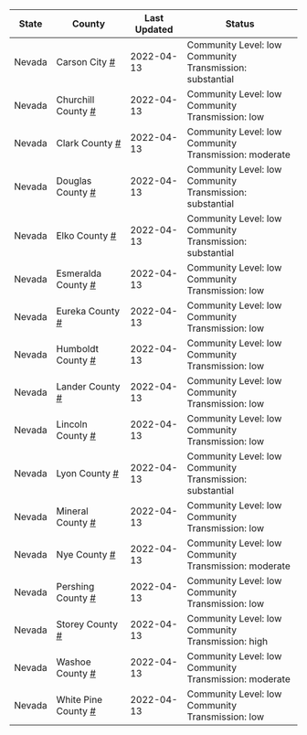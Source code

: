 State | County | Last Updated | Status
--- | --- | --- | --- 
Nevada | Carson City <a href="#carson_city">#</a> | 2022-04-13 | <a name="carson_city"></a>Community Level: low<br/>Community Transmission: substantial
Nevada | Churchill County <a href="#churchill_county">#</a> | 2022-04-13 | <a name="churchill_county"></a>Community Level: low<br/>Community Transmission: low
Nevada | Clark County <a href="#clark_county">#</a> | 2022-04-13 | <a name="clark_county"></a>Community Level: low<br/>Community Transmission: moderate
Nevada | Douglas County <a href="#douglas_county">#</a> | 2022-04-13 | <a name="douglas_county"></a>Community Level: low<br/>Community Transmission: substantial
Nevada | Elko County <a href="#elko_county">#</a> | 2022-04-13 | <a name="elko_county"></a>Community Level: low<br/>Community Transmission: substantial
Nevada | Esmeralda County <a href="#esmeralda_county">#</a> | 2022-04-13 | <a name="esmeralda_county"></a>Community Level: low<br/>Community Transmission: low
Nevada | Eureka County <a href="#eureka_county">#</a> | 2022-04-13 | <a name="eureka_county"></a>Community Level: low<br/>Community Transmission: low
Nevada | Humboldt County <a href="#humboldt_county">#</a> | 2022-04-13 | <a name="humboldt_county"></a>Community Level: low<br/>Community Transmission: low
Nevada | Lander County <a href="#lander_county">#</a> | 2022-04-13 | <a name="lander_county"></a>Community Level: low<br/>Community Transmission: low
Nevada | Lincoln County <a href="#lincoln_county">#</a> | 2022-04-13 | <a name="lincoln_county"></a>Community Level: low<br/>Community Transmission: low
Nevada | Lyon County <a href="#lyon_county">#</a> | 2022-04-13 | <a name="lyon_county"></a>Community Level: low<br/>Community Transmission: substantial
Nevada | Mineral County <a href="#mineral_county">#</a> | 2022-04-13 | <a name="mineral_county"></a>Community Level: low<br/>Community Transmission: low
Nevada | Nye County <a href="#nye_county">#</a> | 2022-04-13 | <a name="nye_county"></a>Community Level: low<br/>Community Transmission: moderate
Nevada | Pershing County <a href="#pershing_county">#</a> | 2022-04-13 | <a name="pershing_county"></a>Community Level: low<br/>Community Transmission: low
Nevada | Storey County <a href="#storey_county">#</a> | 2022-04-13 | <a name="storey_county"></a>Community Level: low<br/>Community Transmission: high
Nevada | Washoe County <a href="#washoe_county">#</a> | 2022-04-13 | <a name="washoe_county"></a>Community Level: low<br/>Community Transmission: moderate
Nevada | White Pine County <a href="#white_pine_county">#</a> | 2022-04-13 | <a name="white_pine_county"></a>Community Level: low<br/>Community Transmission: low
